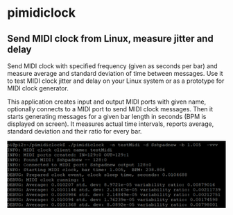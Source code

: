 # pimidiclock
## Send MIDI clock from Linux, measure jitter and delay

Send MIDI clock with specified frequency (given as seconds per bar) and measure average and standard deviation of time between messages. Use it to test MIDI clock jitter and delay on your Linux system or as a prototype for MIDI clock generator.

This application creates input and output MIDI ports with given name, optionally connects to a MIDI port to send MIDI clock messages.
Then it starts generating messages for a given bar length in seconds (BPM is displayed on screen). It measures actual time intervals, reports average, standard deviation and their ratio for every bar. 



![Alt text](./MIDI_demo.png  "Example")


